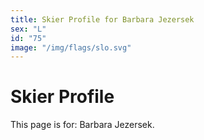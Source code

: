 ```yaml
---
title: Skier Profile for Barbara Jezersek
sex: "L"
id: "75"
image: "/img/flags/slo.svg" 
---
```


# Skier Profile

This page is for: Barbara Jezersek.
    